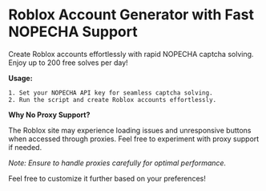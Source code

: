 # Roblox Account Generator with Fast NOPECHA Support

Create Roblox accounts effortlessly with rapid NOPECHA captcha solving. Enjoy up to 200 free solves per day!

**Usage:**

    1. Set your NOPECHA API key for seamless captcha solving.
    2. Run the script and create Roblox accounts effortlessly.

**Why No Proxy Support?**

The Roblox site may experience loading issues and unresponsive buttons when accessed through proxies. Feel free to experiment with proxy support if needed.

*Note: Ensure to handle proxies carefully for optimal performance.*

Feel free to customize it further based on your preferences!
